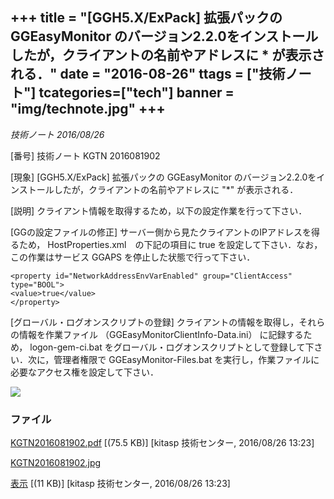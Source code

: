 +++
title = "[GGH5.X/ExPack] 拡張パックの GGEasyMonitor のバージョン2.2.0をインストールしたが，クライアントの名前やアドレスに * が表示される．"
date = "2016-08-26"
ttags = ["技術ノート"]
tcategories=["tech"]
banner = "img/technote.jpg"
+++
--------------------------------------------------------------------------------------------------------------------------------------

*技術ノート
2016/08/26*


[番号]
技術ノート KGTN 2016081902

[現象]
[GGH5.X/ExPack] 拡張パックの GGEasyMonitor
のバージョン2.2.0をインストールしたが，クライアントの名前やアドレスに
"*" が表示される．

[説明]
クライアント情報を取得するため，以下の設定作業を行って下さい．

[GGの設定ファイルの修正]
サーバー側から見たクライアントのIPアドレスを得るため，
HostProperties.xml　の下記の項目に true
を設定して下さい．なお，この作業はサービス GGAPS
を停止した状態で行って下さい．

    <property id="NetworkAddressEnvVarEnabled" group="ClientAccess" type="BOOL">
    <value>true</value>
    </property>

[グローバル・ログオンスクリプトの登録]
クライアントの情報を取得し，それらの情報を作業ファイル
（GGEasyMonitorClientInfo-Data.ini） に記録するため， logon-gem-ci.bat
をグローバル・ログオンスクリプトとして登録して下さい．次に，管理者権限で
GGEasyMonitor-Files.bat
を実行し，作業ファイルに必要なアクセス権を設定して下さい．

![](http://techreport.kitasp.net/attachments/download/2964/KGTN2016081902.jpg)


### ファイル





[KGTN2016081902.pdf](http://techreport.kitasp.net/attachments/download/2963/KGTN2016081902.pdf)
 [(75.5 KB)] [kitasp 技術センター, 2016/08/26
13:23]

[KGTN2016081902.jpg](http://techreport.kitasp.net/attachments/download/2964/KGTN2016081902.jpg)

[表示](http://techreport.kitasp.net/attachments/2964/KGTN2016081902.jpg "表示")
 [(11 KB)] [kitasp 技術センター, 2016/08/26
13:23]

